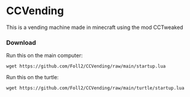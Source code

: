 # CCVending

This is a vending machine made in minecraft using the mod CCTweaked

### Download

Run this on the main computer:
```
wget https://github.com/Foll2/CCVending/raw/main/startup.lua
```

Run this on the turtle:
```
wget https://github.com/Foll2/CCVending/raw/main/turtle/startup.lua
```